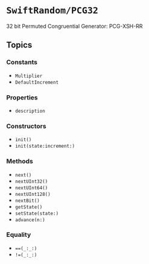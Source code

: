 # ``SwiftRandom/PCG32``

32 bit Permuted Congruential Generator: PCG-XSH-RR

## Topics

### Constants

- ``Multiplier``
- ``DefaultIncrement``

### Properties

- ``description``

### Constructors

- ``init()``
- ``init(state:increment:)``

### Methods

- ``next()``
- ``nextUInt32()``
- ``nextUInt64()``
- ``nextUInt128()``
- ``nextBit()``
- ``getState()``
- ``setState(state:)``
- ``advance(n:)``

### Equality
- ``==(_:_:)``
- ``!=(_:_:)``

